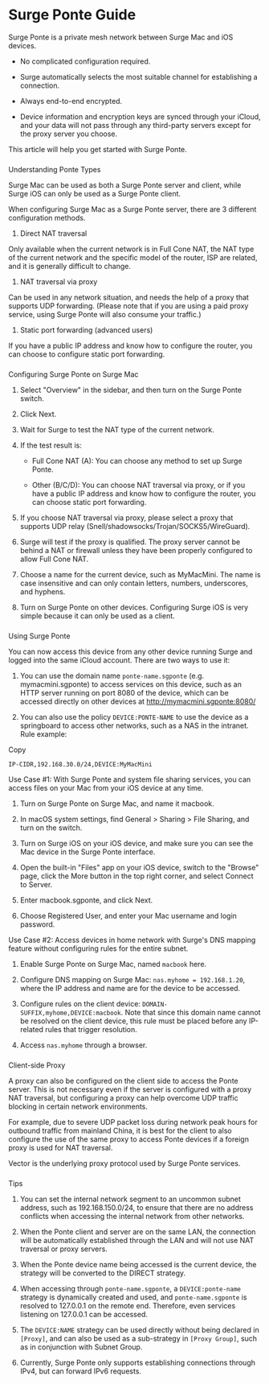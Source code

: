 Surge Ponte Guide
=================

Surge Ponte is a private mesh network between Surge Mac and iOS devices.

*   No complicated configuration required.
    
*   Surge automatically selects the most suitable channel for establishing a connection.
    
*   Always end-to-end encrypted.
    
*   Device information and encryption keys are synced through your iCloud, and your data will not pass through any third-party servers except for the proxy server you choose.
    

This article will help you get started with Surge Ponte.

### 

[](#understanding-ponte-types)

Understanding Ponte Types

Surge Mac can be used as both a Surge Ponte server and client, while Surge iOS can only be used as a Surge Ponte client.

When configuring Surge Mac as a Surge Ponte server, there are 3 different configuration methods.

1.  Direct NAT traversal
    

Only available when the current network is in Full Cone NAT, the NAT type of the current network and the specific model of the router, ISP are related, and it is generally difficult to change.

1.  NAT traversal via proxy
    

Can be used in any network situation, and needs the help of a proxy that supports UDP forwarding. (Please note that if you are using a paid proxy service, using Surge Ponte will also consume your traffic.)

1.  Static port forwarding (advanced users)
    

If you have a public IP address and know how to configure the router, you can choose to configure static port forwarding.

### 

[](#configuring-surge-ponte-on-surge-mac)

Configuring Surge Ponte on Surge Mac

1.  Select "Overview" in the sidebar, and then turn on the Surge Ponte switch.
    
2.  Click Next.
    
3.  Wait for Surge to test the NAT type of the current network.
    
4.  If the test result is:
    
    *   Full Cone NAT (A): You can choose any method to set up Surge Ponte.
        
    *   Other (B/C/D): You can choose NAT traversal via proxy, or if you have a public IP address and know how to configure the router, you can choose static port forwarding.
        
    
5.  If you choose NAT traversal via proxy, please select a proxy that supports UDP relay (Snell/shadowsocks/Trojan/SOCKS5/WireGuard).
    
6.  Surge will test if the proxy is qualified. The proxy server cannot be behind a NAT or firewall unless they have been properly configured to allow Full Cone NAT.
    
7.  Choose a name for the current device, such as MyMacMini. The name is case insensitive and can only contain letters, numbers, underscores, and hyphens.
    
8.  Turn on Surge Ponte on other devices. Configuring Surge iOS is very simple because it can only be used as a client.
    

### 

[](#using-surge-ponte)

Using Surge Ponte

You can now access this device from any other device running Surge and logged into the same iCloud account. There are two ways to use it:

1.  You can use the domain name `ponte-name.sgponte` (e.g. mymacmini.sgponte) to access services on this device, such as an HTTP server running on port 8080 of the device, which can be accessed directly on other devices at http://mymacmini.sgponte:8080/
    
2.  You can also use the policy `DEVICE:PONTE-NAME` to use the device as a springboard to access other networks, such as a NAS in the intranet. Rule example:
    

Copy

```
IP-CIDR,192.168.30.0/24,DEVICE:MyMacMini
```

Use Case #1: With Surge Ponte and system file sharing services, you can access files on your Mac from your iOS device at any time.[](#use-case-1-with-surge-ponte-and-system-file-sharing-services-you-can-access-files-on-your-mac-from-y)

1.  Turn on Surge Ponte on Surge Mac, and name it macbook.
    
2.  In macOS system settings, find General > Sharing > File Sharing, and turn on the switch.
    
3.  Turn on Surge iOS on your iOS device, and make sure you can see the Mac device in the Surge Ponte interface.
    
4.  Open the built-in "Files" app on your iOS device, switch to the "Browse" page, click the More button in the top right corner, and select Connect to Server.
    
5.  Enter macbook.sgponte, and click Next.
    
6.  Choose Registered User, and enter your Mac username and login password.
    

Use Case #2: Access devices in home network with Surge's DNS mapping feature without configuring rules for the entire subnet.[](#use-case-2-access-devices-in-home-network-with-surges-dns-mapping-feature-without-configuring-rules)

1.  Enable Surge Ponte on Surge Mac, named `macbook` here.
    
2.  Configure DNS mapping on Surge Mac: `nas.myhome = 192.168.1.20`, where the IP address and name are for the device to be accessed.
    
3.  Configure rules on the client device: `DOMAIN-SUFFIX,myhome,DEVICE:macbook`. Note that since this domain name cannot be resolved on the client device, this rule must be placed before any IP-related rules that trigger resolution.
    
4.  Access `nas.myhome` through a browser.
    

### 

[](#client-side-proxy)

Client-side Proxy

A proxy can also be configured on the client side to access the Ponte server. This is not necessary even if the server is configured with a proxy NAT traversal, but configuring a proxy can help overcome UDP traffic blocking in certain network environments.

For example, due to severe UDP packet loss during network peak hours for outbound traffic from mainland China, it is best for the client to also configure the use of the same proxy to access Ponte devices if a foreign proxy is used for NAT traversal.

Vector is the underlying proxy protocol used by Surge Ponte services.

### 

[](#tips)

Tips

1.  You can set the internal network segment to an uncommon subnet address, such as 192.168.150.0/24, to ensure that there are no address conflicts when accessing the internal network from other networks.
    
2.  When the Ponte client and server are on the same LAN, the connection will be automatically established through the LAN and will not use NAT traversal or proxy servers.
    
3.  When the Ponte device name being accessed is the current device, the strategy will be converted to the DIRECT strategy.
    
4.  When accessing through `ponte-name.sgponte`, a `DEVICE:ponte-name` strategy is dynamically created and used, and `ponte-name.sgponte` is resolved to 127.0.0.1 on the remote end. Therefore, even services listening on 127.0.0.1 can be accessed.
    
5.  The `DEVICE:NAME` strategy can be used directly without being declared in `[Proxy]`, and can also be used as a sub-strategy in `[Proxy Group]`, such as in conjunction with Subnet Group.
    
6.  Currently, Surge Ponte only supports establishing connections through IPv4, but can forward IPv6 requests.